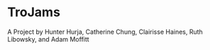 # TroJams
A Project by Hunter Hurja, Catherine Chung, Clairisse Haines, Ruth Libowsky, and Adam Moffitt
